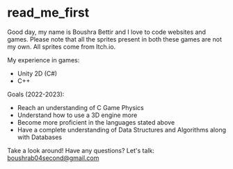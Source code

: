 # read_me_first

Good day, my name is Boushra Bettir and I love to code websites and games. 
Please note that all the sprites present in both these games are not my own. All sprites come from Itch.io.

My experience in games:
  - Unity 2D (C#)
  - C++
  
Goals (2022-2023):
  - Reach an understanding of C Game Physics
  - Understand how to use a 3D engine more
  - Become more proficient in the languages stated above
  - Have a complete understanding of Data Structures and Algorithms along with Databases

Take a look around!
Have any questions? Let's talk: boushrab04second@gmail.com

